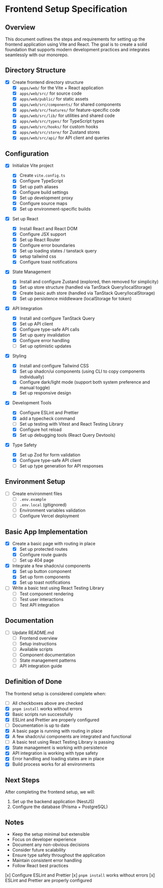 # Frontend Setup Specification

## Overview

This document outlines the steps and requirements for setting up the frontend application using Vite and React. The goal is to create a solid foundation that supports modern development practices and integrates seamlessly with our monorepo.

## Directory Structure

- [x] Create frontend directory structure
  - [x] `apps/web/` for the Vite + React application
  - [x] `apps/web/src/` for source code
  - [x] `apps/web/public/` for static assets
  - [x] `apps/web/src/components/` for shared components
  - [x] `apps/web/src/features/` for feature-specific code
  - [x] `apps/web/src/lib/` for utilities and shared code
  - [x] `apps/web/src/types/` for TypeScript types
  - [x] `apps/web/src/hooks/` for custom hooks
  - [x] `apps/web/src/store/` for Zustand stores
  - [x] `apps/web/src/api/` for API client and queries

## Configuration

- [x] Initialize Vite project

  - [x] Create `vite.config.ts`
  - [x] Configure TypeScript
  - [x] Set up path aliases
  - [x] Configure build settings
  - [x] Set up development proxy
  - [x] Configure source maps
  - [x] Set up environment-specific builds

- [x] Set up React

  - [x] Install React and React DOM
  - [x] Configure JSX support
  - [x] Set up React Router
  - [x] Configure error boundaries
  - [x] Set up loading states / tanstack query
  - [x] setup tailwind css
  - [x] Configure toast notifications

- [x] State Management

  - [x] Install and configure Zustand (explored, then removed for simplicity)
  - [x] Set up store structure (handled via TanStack Query/localStorage)
  - [x] Create basic auth store (handled via TanStack Query/localStorage)
  - [x] Set up persistence middleware (localStorage for token)

- [x] API Integration

  - [x] Install and configure TanStack Query
  - [x] Set up API client
  - [x] Configure type-safe API calls
  - [x] Set up query invalidation
  - [x] Configure error handling
  - [ ] Set up optimistic updates

- [x] Styling

  - [x] Install and configure Tailwind CSS
  - [x] Set up shadcn/ui components (using CLI to copy components individually)
  - [x] Configure dark/light mode (support both system preference and manual toggle)
  - [x] Set up responsive design

- [x] Development Tools

  - [x] Configure ESLint and Prettier
  - [x] add a typecheck command
  - [ ] Set up testing with Vitest and React Testing Library
  - [x] Configure hot reload
  - [x] Set up debugging tools (React Query Devtools)

- [x] Type Safety
  - [x] Set up Zod for form validation
  - [x] Configure type-safe API client
  - [ ] Set up type generation for API responses

## Environment Setup

- [ ] Create environment files
  - [ ] `.env.example`
  - [ ] `.env.local` (gitignored)
  - [ ] Environment variables validation
  - [ ] Configure Vercel deployment

## Basic App Implementation

- [x] Create a basic page with routing in place
  - [x] Set up protected routes
  - [x] Configure route guards
  - [ ] Set up 404 page
- [x] Integrate a few shadcn/ui components
  - [x] Set up button component
  - [x] Set up form components
  - [x] Set up toast notifications
- [ ] Write a basic test using React Testing Library
  - [ ] Test component rendering
  - [ ] Test user interactions
  - [ ] Test API integration

## Documentation

- [ ] Update README.md
  - [ ] Frontend overview
  - [ ] Setup instructions
  - [ ] Available scripts
  - [ ] Component documentation
  - [ ] State management patterns
  - [ ] API integration guide

## Definition of Done

The frontend setup is considered complete when:

- [ ] All checkboxes above are checked
- [x] `pnpm install` works without errors
- [x] Basic scripts run successfully
- [x] ESLint and Prettier are properly configured
- [ ] Documentation is up to date
- [x] A basic page is running with routing in place
- [x] A few shadcn/ui components are integrated and functional
- [ ] A basic test using React Testing Library is passing
- [x] State management is working with persistence
- [x] API integration is working with type safety
- [x] Error handling and loading states are in place
- [x] Build process works for all environments

## Next Steps

After completing the frontend setup, we will:

1. Set up the backend application (NestJS)
2. Configure the database (Prisma + PostgreSQL)

## Notes

- Keep the setup minimal but extensible
- Focus on developer experience
- Document any non-obvious decisions
- Consider future scalability
- Ensure type safety throughout the application
- Maintain consistent error handling
- Follow React best practices

[x] Configure ESLint and Prettier
[x] `pnpm install` works without errors
[x] ESLint and Prettier are properly configured
